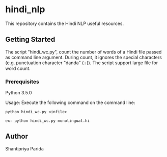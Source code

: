 # hindi_nlp
This repository contains the Hindi NLP useful resources.
## Getting Started
The script "hindi_wc.py", count the number of words of a Hindi file passed as command line argument. 
During count, it ignores the special characters (e.g. punctuation character "danda" (।)). The script support large file for word count.  

### Prerequisites
Python 3.5.0

Usage: Execute the following command on the command line:
```
python hindi_wc.py <infile>
```
```
ex: python hindi_wc.py monolingual.hi
```
## Author
Shantipriya Parida



